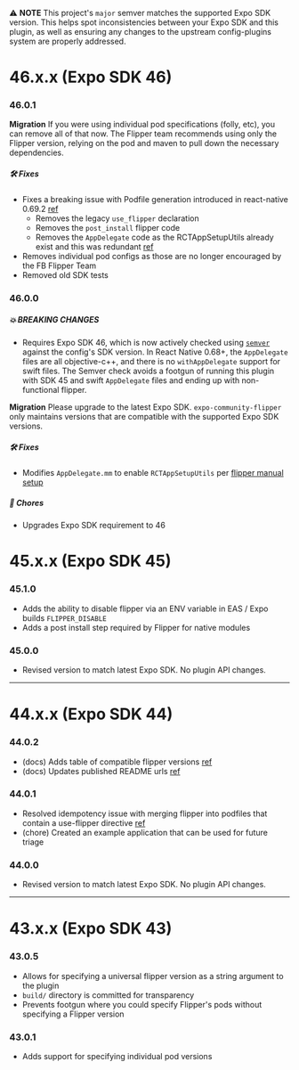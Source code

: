 ⚠️ **NOTE** This project's `major` semver matches the supported Expo SDK version. This helps spot inconsistencies between your Expo SDK and this plugin, as well as ensuring any changes to the upstream config-plugins system are properly addressed.

# 46.x.x (Expo SDK 46)

### 46.0.1

**Migration** If you were using individual pod specifications (folly, etc), you can remove all of that now. The Flipper team recommends using only the Flipper version, relying on the pod and maven to pull down the necessary dependencies.

##### 🛠️ Fixes

- Fixes a breaking issue with Podfile generation introduced in react-native 0.69.2 [ref](https://github.com/jakobo/expo-community-flipper/pull/20)
  - Removes the legacy `use_flipper` declaration
  - Removes the `post_install` flipper code
  - Removes the `AppDelegate` code as the RCTAppSetupUtils already exist and this was redundant [ref](https://github.com/expo/expo/blob/d6b89ab435b534bb9bb560d0c1bb15bb0abdfcfa/templates/expo-template-bare-minimum/ios/HelloWorld/AppDelegate.mm#L9)
- Removes individual pod configs as those are no longer encouraged by the FB Flipper Team
- Removed old SDK tests

### 46.0.0

##### 💥 BREAKING CHANGES

- Requires Expo SDK 46, which is now actively checked using [`semver`](https://www.npmjs.com/package/semver) against the config's SDK version. In React Native 0.68+, the `AppDelegate` files are all objective-c++, and there is no `withAppDelegate` support for swift files. The Semver check avoids a footgun of running this plugin with SDK 45 and swift `AppDelegate` files and ending up with non-functional flipper.

**Migration** Please upgrade to the latest Expo SDK. `expo-community-flipper` only maintains versions that are compatible with the supported Expo SDK versions.

##### 🛠️ Fixes

- Modifies `AppDelegate.mm` to enable `RCTAppSetupUtils` per [flipper manual setup](https://fbflipper.com/docs/getting-started/react-native-ios/#react-native-068)

##### 🧹 Chores

- Upgrades Expo SDK requirement to 46

# 45.x.x (Expo SDK 45)

### 45.1.0

- Adds the ability to disable flipper via an ENV variable in EAS / Expo builds `FLIPPER_DISABLE`
- Adds a post install step required by Flipper for native modules

### 45.0.0

- Revised version to match latest Expo SDK. No plugin API changes.

---

# 44.x.x (Expo SDK 44)

### 44.0.2

- (docs) Adds table of compatible flipper versions [ref](https://github.com/jakobo/expo-community-flipper/issues/6)
- (docs) Updates published README urls [ref](https://github.com/jakobo/expo-community-flipper/issues/5)

### 44.0.1

- Resolved idempotency issue with merging flipper into podfiles that contain a use-flipper directive [ref](https://github.com/jakobo/expo-community-flipper/issues/3)
- (chore) Created an example application that can be used for future triage

### 44.0.0

- Revised version to match latest Expo SDK. No plugin API changes.

---

# 43.x.x (Expo SDK 43)

### 43.0.5

- Allows for specifying a universal flipper version as a string argument to the plugin
- `build/` directory is committed for transparency
- Prevents footgun where you could specify Flipper's pods without specifying a Flipper version

### 43.0.1

- Adds support for specifying individual pod versions
